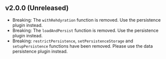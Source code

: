 ## v2.0.0 (Unreleased)

- Breaking: The `withRehdyration` function is removed. Use the persistence plugin instead.
- Breaking: The `loadAndPersist` function is removed. Use the persistence plugin instead.
- Breaking: `restrictPersistence`, `setPersistenceStorage` and  `setupPersistence` functions have been removed. Please use the data persistence plugin instead.
